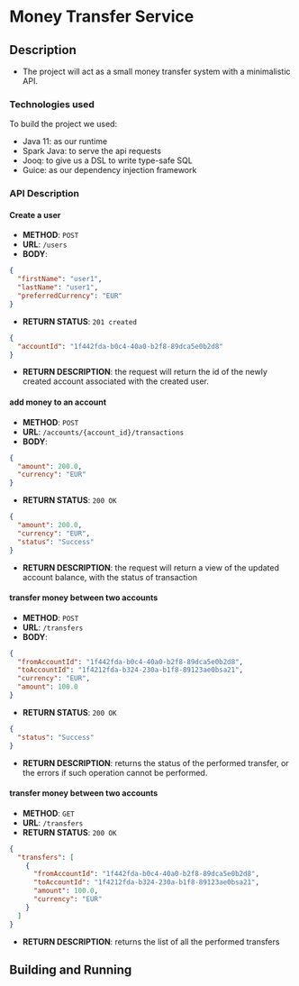# Money Transfer Service

## Description
- The project will act as a small money transfer system with a minimalistic API.

### Technologies used

To build the project we used:

- Java 11: as our runtime
- Spark Java: to serve the api requests
- Jooq: to give us a DSL to write type-safe SQL
- Guice: as our dependency injection framework

### API Description

#### Create a user
- **METHOD**: `POST`
- **URL**: `/users`
- **BODY**:
```json
{
  "firstName": "user1",
  "lastName": "user1",
  "preferredCurrency": "EUR"
}
```
- **RETURN STATUS**: `201 created`
```json
{
  "accountId": "1f442fda-b0c4-40a0-b2f8-89dca5e0b2d8"
}
```
- **RETURN DESCRIPTION**: the request will return the id of the newly created account associated with the created user.

#### add money to an account

- **METHOD**: `POST`
- **URL**: `/accounts/{account_id}/transactions`
- **BODY**:
```json
{
  "amount": 200.0,
  "currency": "EUR"
}
```
- **RETURN STATUS**: `200 OK`
```json
{
  "amount": 200.0,
  "currency": "EUR",
  "status": "Success"
}
```
- **RETURN DESCRIPTION**: the request will return a view of the updated account balance, with the status of transaction

#### transfer money between two accounts

- **METHOD**: `POST`
- **URL**: `/transfers`
- **BODY**:
```json
{
  "fromAccountId": "1f442fda-b0c4-40a0-b2f8-89dca5e0b2d8",
  "toAccountId": "1f4212fda-b324-230a-b1f8-89123ae0bsa21",
  "currency": "EUR",
  "amount": 100.0
}
```
- **RETURN STATUS**: `200 OK`
```json
{
  "status": "Success"
}
```
- **RETURN DESCRIPTION**: returns the status of the performed transfer, or the errors if such operation cannot be performed.

#### transfer money between two accounts

- **METHOD**: `GET`
- **URL**: `/transfers`
- **RETURN STATUS**: `200 OK`
```json
{
  "transfers": [
    {
      "fromAccountId": "1f442fda-b0c4-40a0-b2f8-89dca5e0b2d8",
      "toAccountId": "1f4212fda-b324-230a-b1f8-89123ae0bsa21",
      "amount": 100.0,
      "currency": "EUR"
    }
  ]
}
```
- **RETURN DESCRIPTION**: returns the list of all the performed transfers

## Building and Running